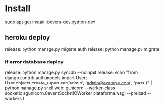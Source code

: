 # Install
sudo apt-get install libevent-dev python-dev

## heroku deploy
release: python manage.py migrate auth
release: python manage.py migrate

### if error database deploy
release: python manage.py syncdb --noinput
release: echo "from django.contrib.auth.models import User; User.objects.create_superuser('admin', 'admin@example.com', 'pass')" | python manage.py shell
web: gunicorn --worker-class socketio.sgunicorn.GeventSocketIOWorker plataforma.wsgi --preload --workers 1
